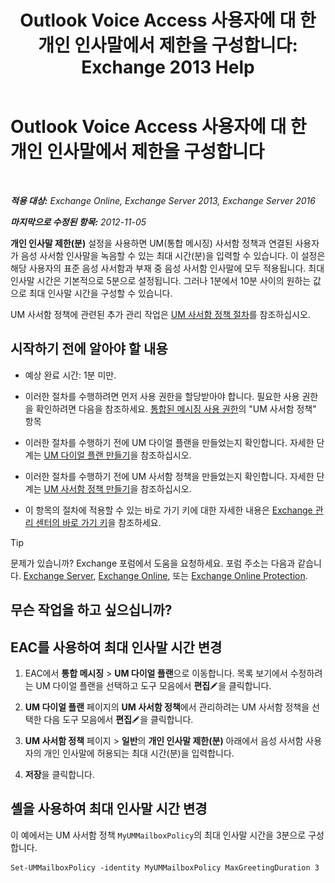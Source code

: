 ﻿---
title: 'Outlook Voice Access 사용자에 대 한 개인 인사말에서 제한을 구성합니다: Exchange 2013 Help'
TOCTitle: Outlook Voice Access 사용자에 대 한 개인 인사말에서 제한을 구성합니다
ms:assetid: d400f250-0f55-45f5-9918-5f1d7819fbdf
ms:mtpsurl: https://technet.microsoft.com/ko-kr/library/Bb201731(v=EXCHG.150)
ms:contentKeyID: 50556089
ms.date: 05/22/2018
mtps_version: v=EXCHG.150
ms.translationtype: MT
---

# Outlook Voice Access 사용자에 대 한 개인 인사말에서 제한을 구성합니다

 

_**적용 대상:** Exchange Online, Exchange Server 2013, Exchange Server 2016_

_**마지막으로 수정된 항목:** 2012-11-05_

**개인 인사말 제한(분)** 설정을 사용하면 UM(통합 메시징) 사서함 정책과 연결된 사용자가 음성 사서함 인사말을 녹음할 수 있는 최대 시간(분)을 입력할 수 있습니다. 이 설정은 해당 사용자의 표준 음성 사서함과 부재 중 음성 사서함 인사말에 모두 적용됩니다. 최대 인사말 시간은 기본적으로 5분으로 설정됩니다. 그러나 1분에서 10분 사이의 원하는 값으로 최대 인사말 시간을 구성할 수 있습니다.

UM 사서함 정책에 관련된 추가 관리 작업은 [UM 사서함 정책 절차](um-mailbox-policy-procedures-exchange-2013-help.md)를 참조하십시오.

## 시작하기 전에 알아야 할 내용

  - 예상 완료 시간: 1분 미만.

  - 이러한 절차를 수행하려면 먼저 사용 권한을 할당받아야 합니다. 필요한 사용 권한을 확인하려면 다음을 참조하세요. [통합된 메시징 사용 권한](unified-messaging-permissions-exchange-2013-help.md)의 "UM 사서함 정책" 항목

  - 이러한 절차를 수행하기 전에 UM 다이얼 플랜을 만들었는지 확인합니다. 자세한 단계는 [UM 다이얼 플랜 만들기](https://docs.microsoft.com/ko-kr/exchange/voice-mail-unified-messaging/connect-voice-mail-system/create-um-dial-plan)을 참조하십시오.

  - 이러한 절차를 수행하기 전에 UM 사서함 정책을 만들었는지 확인합니다. 자세한 단계는 [UM 사서함 정책 만들기](https://docs.microsoft.com/ko-kr/exchange/voice-mail-unified-messaging/set-up-voice-mail/create-um-mailbox-policy)을 참조하십시오.

  - 이 항목의 절차에 적용할 수 있는 바로 가기 키에 대한 자세한 내용은 [Exchange 관리 센터의 바로 가기 키](keyboard-shortcuts-in-the-exchange-admin-center-exchange-online-protection-help.md)을 참조하세요.


> [!TIP]
> 문제가 있습니까? Exchange 포럼에서 도움을 요청하세요. 포럼 주소는 다음과 같습니다. <A href="https://go.microsoft.com/fwlink/p/?linkid=60612">Exchange Server</A>, <A href="https://go.microsoft.com/fwlink/p/?linkid=267542">Exchange Online</A>, 또는 <A href="https://go.microsoft.com/fwlink/p/?linkid=285351">Exchange Online Protection</A>.



## 무슨 작업을 하고 싶으십니까?

## EAC를 사용하여 최대 인사말 시간 변경

1.  EAC에서 **통합 메시징** \> **UM 다이얼 플랜**으로 이동합니다. 목록 보기에서 수정하려는 UM 다이얼 플랜을 선택하고 도구 모음에서 **편집**![편집 아이콘](images/JJ218640.6f53ccb2-1f13-4c02-bea0-30690e6ea71d(EXCHG.150).gif "편집 아이콘")을 클릭합니다.

2.  **UM 다이얼 플랜** 페이지의 **UM 사서함 정책**에서 관리하려는 UM 사서함 정책을 선택한 다음 도구 모음에서 **편집**![편집 아이콘](images/JJ218640.6f53ccb2-1f13-4c02-bea0-30690e6ea71d(EXCHG.150).gif "편집 아이콘")을 클릭합니다.

3.  **UM 사서함 정책** 페이지 \> **일반**의 **개인 인사말 제한(분)** 아래에서 음성 사서함 사용자의 개인 인사말에 허용되는 최대 시간(분)을 입력합니다.

4.  **저장**을 클릭합니다.

## 셸을 사용하여 최대 인사말 시간 변경

이 예에서는 UM 사서함 정책 `MyUMMailboxPolicy`의 최대 인사말 시간을 3분으로 구성합니다.

    Set-UMMailboxPolicy -identity MyUMMailboxPolicy MaxGreetingDuration 3

